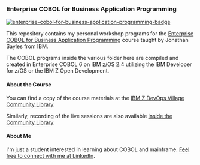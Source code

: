 ### Enterprise COBOL for Business Application Programming

[![enterprise-cobol-for-business-application-programming-badge](https://user-images.githubusercontent.com/13640520/96600417-7c973700-1323-11eb-98c2-9b9f7aa7e64c.png)](https://www.youracclaim.com/badges/4e5c846d-6097-446b-9971-3df9a847576f)

This repository contains my personal workshop programs for the [Enterprise COBOL for Business Application Programming](https://ibm.biz/EnterpriseCOBOLforBusinessApplicationProgramming) course taught by Jonathan Sayles from IBM.

The COBOL programs inside the various folder here are compiled and created in Enterprise COBOL 6 on IBM z/OS 2.4 utilizing the IBM Developer for z/OS or the IBM Z Open Development.

#### About the Course

You can find a copy of the course materials at the [IBM Z DevOps Village Community Library](https://community.ibm.com/community/user/ibmz-and-linuxone/viewdocument/cobol-for-business-application-prog?CommunityKey=b0dae4a8-74eb-44ac-86c7-90f3cd32909a&tab=librarydocuments).

Similarly, recording of the live sessions are also available [inside the Community Library](https://community.ibm.com/community/user/ibmz-and-linuxone/groups/community-home/librarydocuments?communitykey=b0dae4a8-74eb-44ac-86c7-90f3cd32909a&tab=librarydocuments&LibraryFolderKey=&DefaultView=&page=1).

#### About Me

I'm just a student interested in learning about COBOL and mainframe. [Feel free to connect with me at LinkedIn](https://www.linkedin.com/in/hartantoariowidjaya/).
